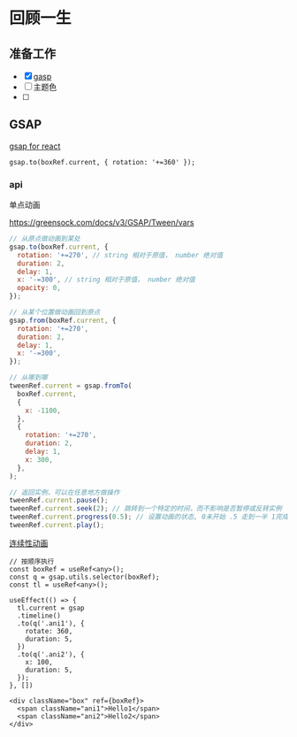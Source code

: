 # 回顾一生

## 准备工作

- [x] [gasp](https://link.juejin.cn/?target=https%3A%2F%2Fgreensock.com%2Fdocs%2F)
- [ ] 主题色
- [ ] 





## GSAP

[gsap for react](https://greensock.com/react#setup)



```
gsap.to(boxRef.current, { rotation: '+=360' });
```



### api

单点动画 

https://greensock.com/docs/v3/GSAP/Tween/vars

```js
// 从原点做动画到某处
gsap.to(boxRef.current, {
  rotation: '+=270', // string 相对于原值， number 绝对值
  duration: 2,
  delay: 1,
  x: '-=300', // string 相对于原值， number 绝对值
  opacity: 0,
});

// 从某个位置做动画回到原点
gsap.from(boxRef.current, {
  rotation: '+=270',
  duration: 2,
  delay: 1,
  x: '-=300',
});

// 从哪到哪
tweenRef.current = gsap.fromTo(
  boxRef.current,
  {
    x: -1100,
  },
  {
    rotation: '+=270',
    duration: 2,
    delay: 1,
    x: 300,
  },
);

// 返回实例，可以在任意地方做操作
tweenRef.current.pause();
tweenRef.current.seek(2); // 跳转到一个特定的时间，而不影响是否暂停或反转实例
tweenRef.current.progress(0.5); // 设置动画的状态, 0未开始 .5 走到一半 1完成
tweenRef.current.play();
```



[连续性动画](https://greensock.com/docs/v3/GSAP/Timeline)

```tsx
// 按顺序执行
const boxRef = useRef<any>();
const q = gsap.utils.selector(boxRef);
const tl = useRef<any>();
  
useEffect(() => {
  tl.current = gsap
  .timeline()
  .to(q('.ani1'), {
    rotate: 360,
    duration: 5,
  })
  .to(q('.ani2'), {
    x: 100,
    duration: 5,
  });
}, [])

<div className="box" ref={boxRef}>
  <span className="ani1">Hello1</span>
  <span className="ani2">Hello2</span>
</div>
```

